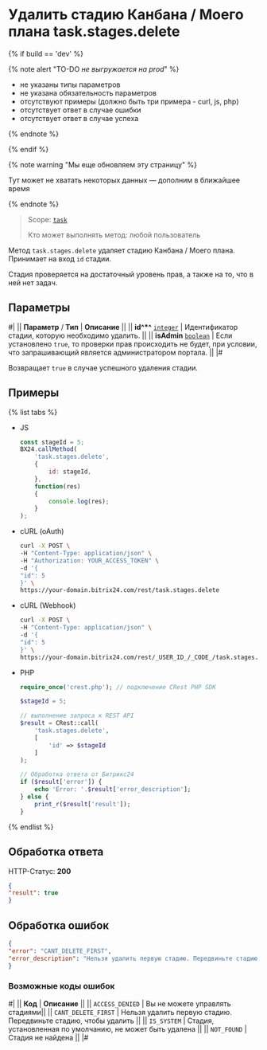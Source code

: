 # Удалить стадию Канбана / Моего плана task.stages.delete

{% if build == 'dev' %}

{% note alert "TO-DO _не выгружается на prod_" %}

- не указаны типы параметров
- не указана обязательность параметров
- отсутствуют примеры (должно быть три примера - curl, js, php)
- отсутствует ответ в случае ошибки
- отсутствует ответ в случае успеха
 
{% endnote %}

{% endif %}

{% note warning "Мы еще обновляем эту страницу" %}

Тут может не хватать некоторых данных — дополним в ближайшее время

{% endnote %}

> Scope: [`task`](../../scopes/permissions.md)
>
> Кто может выполнять метод: любой пользователь

Метод `task.stages.delete` удаляет стадию Канбана / Моего плана. Принимает на вход `id` стадии.

Стадия проверяется на достаточный уровень прав, а также на то, что в ней нет задач.

## Параметры

#|
|| **Параметр** / **Тип** | **Описание** ||
|| **id^*^**
[`integer`](../../data-types.md) | Идентификатор стадии, которую необходимо удалить. ||
|| **isAdmin**
[`boolean`](../../data-types.md) | Если установлено `true`, то проверки прав происходить не будет, при условии, что запрашивающий является администратором портала. ||
|#

Возвращает `true` в случае успешного удаления стадии.

## Примеры

{% list tabs %}

- JS
    ```js
    const stageId = 5;
    BX24.callMethod(
        'task.stages.delete',
        {
            id: stageId,
        },
        function(res)
        {
            console.log(res);
        }
    );
    ```

- cURL (oAuth)
    ```bash
    curl -X POST \
    -H "Content-Type: application/json" \
    -H "Authorization: YOUR_ACCESS_TOKEN" \
    -d '{
    "id": 5
    }' \
    https://your-domain.bitrix24.com/rest/task.stages.delete
    ```

- cURL (Webhook)
    ```bash
    curl -X POST \
    -H "Content-Type: application/json" \
    -d '{
    "id": 5
    }' \
    https://your-domain.bitrix24.com/rest/_USER_ID_/_CODE_/task.stages.delete
    ```

- PHP
    ```php
    require_once('crest.php'); // подключение CRest PHP SDK

    $stageId = 5;

    // выполнение запроса к REST API
    $result = CRest::call(
        'task.stages.delete',
        [
            'id' => $stageId
        ]
    );

    // Обработка ответа от Битрикс24
    if ($result['error']) {
        echo 'Error: '.$result['error_description'];
    } else {
        print_r($result['result']);
    }
    ```

{% endlist %}

## Обработка ответа

HTTP-Статус: **200**

```json
{
"result": true
}
```

## Обработка ошибок

```json
{
"error": "CANT_DELETE_FIRST",
"error_description": "Нельзя удалить первую стадию. Передвиньте стадию, чтобы удалить"
}
```

### Возможные коды ошибок

#|
|| **Код** | **Описание** ||
|| `ACCESS_DENIED` | Вы не можете управлять стадиями||
|| `CANT_DELETE_FIRST` | Нельзя удалить первую стадию. Передвиньте стадию, чтобы удалить ||
|| `IS_SYSTEM` | Стадия, установленная по умолчанию, не может быть удалена ||
|| `NOT_FOUND` | Стадия не найдена ||
|#